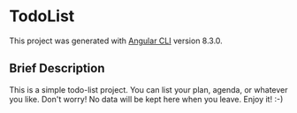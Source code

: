 # TodoList

This project was generated with [Angular CLI](https://github.com/angular/angular-cli) version 8.3.0.

## Brief Description

This is a simple todo-list project.
You can list your plan, agenda, or whatever you like.
Don't worry! No data will be kept here when you leave.
Enjoy it! :-)


